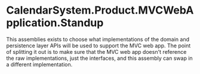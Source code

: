 ﻿
# CalendarSystem.Product.MVCWebApplication.Standup

This assemblies exists to choose what implementations of the domain and persistence layer APIs
will be used to support the MVC web app. The point of splitting it out is to make sure that the MVC web app
doesn't reference the raw implementations, just the interfaces, and this assembly can swap in a different
implementation.